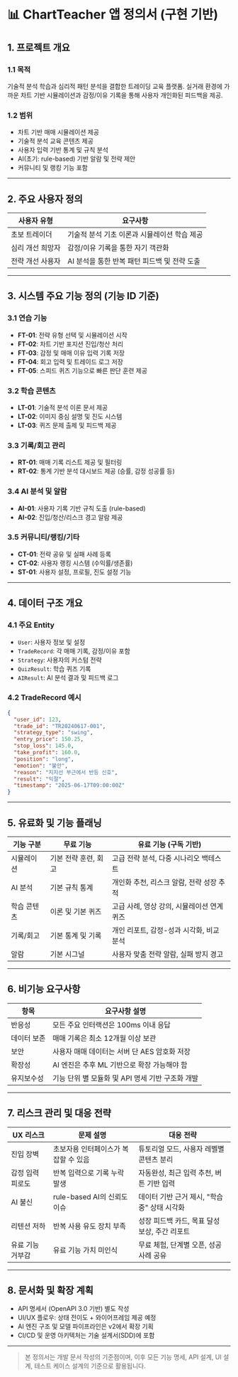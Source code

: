 # 📊 ChartTeacher 앱 정의서 (구현 기반)

## 1. 프로젝트 개요

### 1.1 목적

기술적 분석 학습과 심리적 패턴 분석을 결합한 트레이딩 교육 플랫폼. 실거래 환경에 가까운 차트 기반 시뮬레이션과 감정/이유 기록을 통해 사용자 개인화된 피드백을 제공.

### 1.2 범위

- 차트 기반 매매 시뮬레이션 제공
- 기술적 분석 교육 콘텐츠 제공
- 사용자 입력 기반 통계 및 규칙 분석
- AI(초기: rule-based) 기반 알람 및 전략 제안
- 커뮤니티 및 랭킹 기능 포함

---

## 2. 주요 사용자 정의

| 사용자 유형    | 요구사항                        |
| --------- | --------------------------- |
| 초보 트레이더   | 기술적 분석 기초 이론과 시뮬레이션 학습 제공   |
| 심리 개선 희망자 | 감정/이유 기록을 통한 자기 객관화         |
| 전략 개선 사용자 | AI 분석을 통한 반복 패턴 피드백 및 전략 도출 |

---

## 3. 시스템 주요 기능 정의 (기능 ID 기준)

### 3.1 연습 기능

- **FT-01**: 전략 유형 선택 및 시뮬레이션 시작
- **FT-02**: 차트 기반 포지션 진입/청산 처리
- **FT-03**: 감정 및 매매 이유 입력 기록 저장
- **FT-04**: 회고 입력 및 트레이드 로그 저장
- **FT-05**: 스피드 퀴즈 기능으로 빠른 판단 훈련 제공

### 3.2 학습 콘텐츠

- **LT-01**: 기술적 분석 이론 문서 제공
- **LT-02**: 이미지 중심 설명 및 진도 시스템
- **LT-03**: 퀴즈 문제 출제 및 피드백 제공

### 3.3 기록/회고 관리

- **RT-01**: 매매 기록 리스트 제공 및 필터링
- **RT-02**: 통계 기반 분석 대시보드 제공 (승률, 감정 성공률 등)

### 3.4 AI 분석 및 알람

- **AI-01**: 사용자 기록 기반 규칙 도출 (rule-based)
- **AI-02**: 진입/청산/리스크 경고 알람 제공

### 3.5 커뮤니티/랭킹/기타

- **CT-01**: 전략 공유 및 실패 사례 등록
- **CT-02**: 사용자 랭킹 시스템 (수익률/생존률)
- **ST-01**: 사용자 설정, 프로필, 진도 설정 기능

---

## 4. 데이터 구조 개요

### 4.1 주요 Entity

- `User`: 사용자 정보 및 설정
- `TradeRecord`: 각 매매 기록, 감정/이유 포함
- `Strategy`: 사용자의 커스텀 전략
- `QuizResult`: 학습 퀴즈 기록
- `AIResult`: AI 분석 결과 및 피드백 로그

### 4.2 TradeRecord 예시

```json
{
  "user_id": 123,
  "trade_id": "TR20240617-001",
  "strategy_type": "swing",
  "entry_price": 150.25,
  "stop_loss": 145.0,
  "take_profit": 160.0,
  "position": "long",
  "emotion": "불안",
  "reason": "지지선 부근에서 반등 신호",
  "result": "익절",
  "timestamp": "2025-06-17T09:00:00Z"
}
```

---

## 5. 유료화 및 기능 플래닝

| 기능 구분  | 무료 기능        | 유료 기능 (구독 기반)             |
| ------ | ------------ | ------------------------- |
| 시뮬레이션  | 기본 전략 훈련, 회고 | 고급 전략 분석, 다중 시나리오 백테스트    |
| AI 분석  | 기본 규칙 통계     | 개인화 추천, 리스크 알람, 전략 성장 추적  |
| 학습 콘텐츠 | 이론 및 기본 퀴즈   | 고급 사례, 영상 강의, 시뮬레이션 연계 퀴즈 |
| 기록/회고  | 기본 통계 및 기록   | 개인 리포트, 감정-성과 시각화, 비교 분석  |
| 알람     | 기본 시그널       | 사용자 맞춤 전략 알람, 실패 방지 경고    |

---

## 6. 비기능 요구사항

| 항목     | 요구사항 설명                        |
| ------ | ------------------------------ |
| 반응성    | 모든 주요 인터랙션은 100ms 이내 응답        |
| 데이터 보존 | 매매 기록은 최소 12개월 이상 보관           |
| 보안     | 사용자 매매 데이터는 서버 단 AES 암호화 저장    |
| 확장성    | AI 엔진은 추후 ML 기반으로 확장 가능해야 함    |
| 유지보수성  | 기능 단위 별 모듈화 및 API 명세 기반 구조화 개발 |

---

## 7. 리스크 관리 및 대응 전략

| UX 리스크    | 문제 설명                 | 대응 전략                       |
| --------- | --------------------- | --------------------------- |
| 진입 장벽     | 초보자용 인터페이스가 복잡할 수 있음  | 튜토리얼 모드, 사용자 레벨별 콘텐츠 분리     |
| 감정 입력 피로도 | 반복 입력으로 기록 누락 발생      | 자동완성, 최근 입력 추천, 버튼 기반 입력    |
| AI 불신     | rule-based AI의 신뢰도 이슈 | 데이터 기반 근거 제시, "학습 중" 상태 시각화 |
| 리텐션 저하    | 반복 사용 유도 장치 부족        | 성장 피드백 카드, 목표 달성 보상, 주간 리포트 |
| 유료 기능 거부감 | 유료 기능 가치 미인식          | 무료 체험, 단계별 오픈, 성공 사례 공유     |

---

## 8. 문서화 및 확장 계획

- API 명세서 (OpenAPI 3.0 기반) 별도 작성
- UI/UX 플로우: 상태 전이도 + 와이어프레임 제공 예정
- AI 엔진 구조 및 모델 파이프라인은 v2에서 확장 기획
- CI/CD 및 운영 아키텍처는 기술 설계서(SDD)에 포함

---

> 본 정의서는 개발 문서 작성의 기준점이며, 이후 모든 기능 명세, API 설계, UI 설계, 테스트 케이스 설계의 기준으로 활용됩니다.

